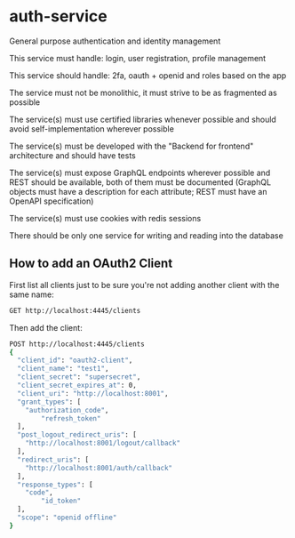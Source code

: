 # auth-service

General purpose authentication and identity management

This service must handle: login, user registration, profile management

This service should handle: 2fa, oauth + openid and roles based on the app

The service must not be monolithic, it must strive to be as fragmented as possible

The service(s) must use certified libraries whenever possible and should avoid self-implementation wherever possible

The service(s) must be developed with the "Backend for frontend" architecture and should have tests

The service(s) must expose GraphQL endpoints wherever possible and REST should be available, both of them must be documented (GraphQL objects must have a description for each attribute; REST must have an OpenAPI specification)

The service(s) must use cookies with redis sessions

There should be only one service for writing and reading into the database

## How to add an OAuth2 Client

First list all clients just to be sure you're not adding another client with the same name:

```sh
GET http://localhost:4445/clients
```

Then add the client:

```sh
POST http://localhost:4445/clients
{
  "client_id": "oauth2-client",
  "client_name": "test1",
  "client_secret": "supersecret",
  "client_secret_expires_at": 0,
  "client_uri": "http://localhost:8001",
  "grant_types": [
    "authorization_code",
		"refresh_token" 
  ],
  "post_logout_redirect_uris": [
    "http://localhost:8001/logout/callback"
  ],
  "redirect_uris": [
    "http://localhost:8001/auth/callback"
  ],
  "response_types": [
    "code",
		"id_token"
  ],
  "scope": "openid offline"
}
```
